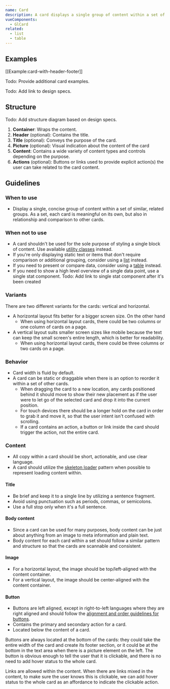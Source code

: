 ```yaml
---
name: Card
description: A card displays a single group of content within a set of similar groups.
vueComponents:
  - GlCard
related:
  - list
  - table
---
```


## Examples

[[Example:card-with-header-footer]]

Todo: Provide additional card examples.

Todo: Add link to design specs.

## Structure


Todo: Add structure diagram based on design specs.

1. **Container**: Wraps the content.
1. **Header** (optional): Contains the title.
1. **Title** (optional): Conveys the purpose of the card.
1. **Picture** (optional): Visual indication about the content of the card
1. **Content**: Contains a wide variety of content types and controls depending on the purpose.
1. **Actions** (optional): Buttons or links used to provide explicit action(s) the user can take related to the card content.

## Guidelines

### When to use

- Display a single, concise group of content within a set of similar, related groups. As a set, each card is meaningful on its own, but also in relationship and comparison to other cards.

### When not to use

- A card shouldn't be used for the sole purpose of styling a single block of content. Use available [utility classes](https://unpkg.com/browse/@gitlab/ui/src/scss/utilities.scss) instead.
- If you're only displaying static text or items that don't require comparison or additional grouping, consider using a [list](/components/list) instead.
- If you need to present or compare data, consider using a [table](/components/table) instead.
- If you need to show a high level overview of a single data point, use a single stat component. Todo: Add link to single stat component after it's been created

### Variants

There are two different variants for the cards: vertical and horizontal.

- A horizontal layout fits better for a bigger screen size. On the other hand
  - When using horizontal layout cards, there could be two columns or one column of cards on a page.
- A vertical layout suits smaller screen sizes like mobile because the text can keep the small screen's entire length, which is better for readability.
  - When using horizontal layout cards, there could be three columns or two cards on a page.

### Behavior

- Card width is fluid by default.
- A card can be static or draggable when there is an option to reorder it within a set of other cards.
  - When dragging the card to a new location, any cards positioned behind it should move to show their new placement as if the user were to let go of the selected card and drop it into the current position.
  - For touch devices there should be a longer hold on the card in order to grab it and move it, so that the user intent isn't confused with scrolling.
  - If a card contains an action, a button or link inside the card should trigger the action, not the entire card.

### Content

- All copy within a card should be short, actionable, and use clear language.
- A card should utilize the [skeleton loader](/components/skeleton-loader/) pattern when possible to represent loading content within.

#### Title

- Be brief and keep it to a single line by utilizing a sentence fragment.
- Avoid using punctuation such as periods, commas, or semicolons.
- Use a full stop only when it's a full sentence.

#### Body content

- Since a card can be used for many purposes, body content can be just about anything from an image to meta information and plain text.
- Body content for each card within a set should follow a similar pattern and structure so that the cards are scannable and consistent.

#### Image


- For a horizontal layout, the image should be top/left-aligned with the content container. 
- For a vertical layout, the image should be center-aligned with the content container.


#### Button


- Buttons are left aligned, except in right-to-left languages where they are right aligned and should follow the [alignment and order guidelines for buttons](https://design.gitlab.com/components/button#alignment).
- Contains the primary and secondary action for a card.
- Located below the content of a card.

Buttons are always located at the bottom of the cards: they could take the entire width of the card and create its footer section, or it could be at the bottom in the text area when there is a picture element on the left. The button is obvious enough to tell the user that it is clickable, and there is no need to add hover status to the whole card.

Links are allowed within the content. When there are links mixed in the content, to make sure the user knows this is clickable, we can add hover status to the whole card as an affordance to indicate the clickable action.
